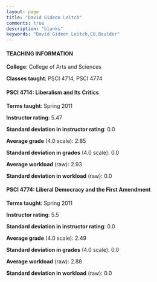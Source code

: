 ```yaml
---
layout: page
title: "David Gideon Leitch" 
comments: true
description: "blanks"
keywords: "David Gideon Leitch,CU,Boulder"
---
```

<head>
<script src="https://ajax.googleapis.com/ajax/libs/jquery/2.1.3/jquery.min.js"></script>
<script src="https://dl.dropboxusercontent.com/s/pc42nxpaw1ea4o9/highcharts.js?dl=0"></script>
<!-- <script src="../assets/js/highcharts.js"></script> -->
<style type="text/css">@font-face {
	font-family: "Bebas Neue";
	src: url(https://www.filehosting.org/file/details/544349/BebasNeue Regular.otf) format("opentype");
	}
	h1.Bebas { 
		font-family: "Bebas Neue", Verdana, Tahoma;
	}
</style>
</head>
	   
#### TEACHING INFORMATION

**College**: College of Arts and Sciences

**Classes taught**: PSCI 4714, PSCI 4774

#### PSCI 4714: Liberalism and Its Critics

**Terms taught**: Spring 2011

**Instructor rating**: 5.47

**Standard deviation in instructor rating**: 0.0

**Average grade** (4.0 scale): 2.85

**Standard deviation in grades** (4.0 scale): 0.0

**Average workload** (raw): 2.93

**Standard deviation in workload** (raw): 0.0

#### PSCI 4774: Liberal Democracy and the First Amendment

**Terms taught**: Spring 2011

**Instructor rating**: 5.5

**Standard deviation in instructor rating**: 0.0

**Average grade** (4.0 scale): 2.49

**Standard deviation in grades** (4.0 scale): 0.0

**Average workload** (raw): 2.88

**Standard deviation in workload** (raw): 0.0


